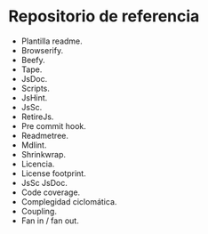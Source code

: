 # Repositorio de referencia

* Plantilla readme.
* Browserify.
* Beefy.
* Tape.
* JsDoc.
* Scripts.
* JsHint.
* JsSc.
* RetireJs.
* Pre commit hook.
* Readmetree.
* Mdlint.
* Shrinkwrap.
* Licencia.
* License footprint.
* JsSc JsDoc.
* Code coverage.
* Complegidad ciclomática.
* Coupling.
* Fan in / fan out.